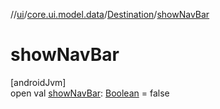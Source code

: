 //[ui](../../../index.md)/[core.ui.model.data](../index.md)/[Destination](index.md)/[showNavBar](show-nav-bar.md)

# showNavBar

[androidJvm]\
open val [showNavBar](show-nav-bar.md): [Boolean](https://kotlinlang.org/api/latest/jvm/stdlib/kotlin/-boolean/index.html) = false
